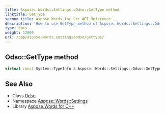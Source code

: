 ```yaml
---
title: Aspose::Words::Settings::Odso::GetType method
linktitle: GetType
second_title: Aspose.Words for C++ API Reference
description: 'How to use GetType method of Aspose::Words::Settings::Odso class in C++.'
type: docs
weight: 12000
url: /cpp/aspose.words.settings/odso/gettype/
---
```

## Odso::GetType method




```cpp
virtual const System::TypeInfo & Aspose::Words::Settings::Odso::GetType() const override
```

## See Also

* Class [Odso](../)
* Namespace [Aspose::Words::Settings](../../)
* Library [Aspose.Words for C++](../../../)
